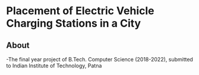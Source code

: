 # Placement of Electric Vehicle Charging Stations in a City

## About
-The final year project of B.Tech. Computer Science (2018-2022), submitted to Indian Institute of Technology, Patna

